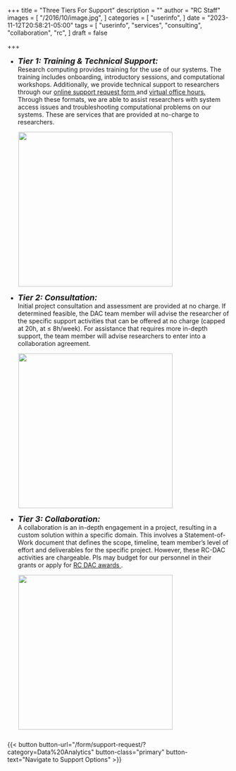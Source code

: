 +++
title = "Three Tiers For Support"
description = ""
author = "RC Staff"
images = [
  "/2016/10/image.jpg",
]
categories = [
  "userinfo",
]
date = "2023-11-12T20:58:21-05:00"
tags = [
  "userinfo",
  "services",
  "consulting",
  "collaboration",
  "rc",
]
draft = false

+++



* _**<font size=4>Tier 1: Training & Technical Support: </font>**_  
Research computing provides training for the use of our systems.  The training includes onboarding, introductory sessions, and computational workshops. Additionally, we provide technical support to researchers through our <a href="/form/support-request/?category=Data%20Analytics"> online support request form </a> and <a href="/support/#office-hours"> virtual office hours.</a> Through these formats, we are able to assist researchers with system access issues and troubleshooting computational problems on our systems. These are services that are provided at no-charge to researchers. 


<div style="margin-left: 5%">
    <img src="/images/dac_tiers_training.jpg" width=350>
</div>



* _**<font size=4>Tier 2: Consultation: </font>**_  
Initial project consultation and assessment are provided at no charge. If determined 
feasible, the DAC team member will advise the researcher of the specific support 
activities that can be offered at no charge (capped at 20h, at ≤ 8h/week).  For 
assistance that requires more in-depth support, the team member will advise 
researchers to enter into a collaboration agreement.

<div style="margin-left: 5%">
   <img src="/images/dac_tiers_consultation.jpg" width=350>
</div>


* _**<font size=4>Tier 3: Collaboration: </font>**_  
A collaboration is an in-depth engagement in a project, resulting in a custom solution 
within a specific domain. This involves a Statement-of-Work document that defines the 
scope, timeline, team member’s level of effort and deliverables for the specific project. 
However, these RC-DAC activities are chargeable. PIs may budget for our personnel in their 
grants or apply for <a href="/service/dac/awards">RC DAC awards </a>.


<div style="margin-left: 5%">
   <img src="/images/dac_tiers_collaboration.jpg" width=350>
</div>
 

<div style="display: flex; justify-content: center; margin-top: 5%">
    {{< button button-url="/form/support-request/?category=Data%20Analytics" button-class="primary" button-text="Navigate to Support Options" >}}
</div>

